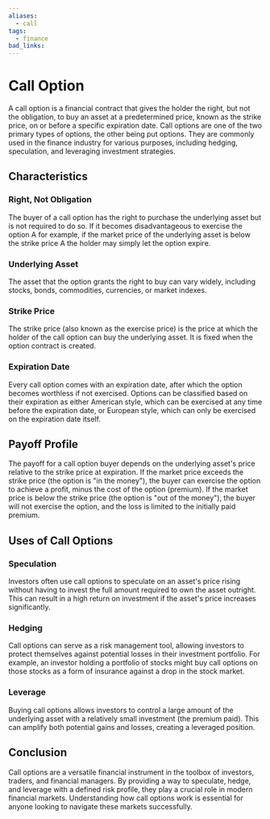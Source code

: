 ```yaml
---
aliases:
  - call
tags:
  - finance
bad_links:
---
```

# Call Option

A call option is a financial contract that gives the holder the right, but not the obligation, to buy an asset at a predetermined price, known as the strike price, on or before a specific expiration date. Call options are one of the two primary types of options, the other being put options. They are commonly used in the finance industry for various purposes, including hedging, speculation, and leveraging investment strategies.

## Characteristics

### Right, Not Obligation
The buyer of a call option has the right to purchase the underlying asset but is not required to do so. If it becomes disadvantageous to exercise the option A for example, if the market price of the underlying asset is below the strike price A the holder may simply let the option expire.

### Underlying Asset
The asset that the option grants the right to buy can vary widely, including stocks, bonds, commodities, currencies, or market indexes.

### Strike Price
The strike price (also known as the exercise price) is the price at which the holder of the call option can buy the underlying asset. It is fixed when the option contract is created.

### Expiration Date
Every call option comes with an expiration date, after which the option becomes worthless if not exercised. Options can be classified based on their expiration as either American style, which can be exercised at any time before the expiration date, or European style, which can only be exercised on the expiration date itself.

## Payoff Profile

The payoff for a call option buyer depends on the underlying asset's price relative to the strike price at expiration. If the market price exceeds the strike price (the option is "in the money"), the buyer can exercise the option to achieve a profit, minus the cost of the option (premium). If the market price is below the strike price (the option is "out of the money"), the buyer will not exercise the option, and the loss is limited to the initially paid premium.

## Uses of Call Options

### Speculation
Investors often use call options to speculate on an asset's price rising without having to invest the full amount required to own the asset outright. This can result in a high return on investment if the asset's price increases significantly.

### Hedging
Call options can serve as a risk management tool, allowing investors to protect themselves against potential losses in their investment portfolio. For example, an investor holding a portfolio of stocks might buy call options on those stocks as a form of insurance against a drop in the stock market.

### Leverage
Buying call options allows investors to control a large amount of the underlying asset with a relatively small investment (the premium paid). This can amplify both potential gains and losses, creating a leveraged position.

## Conclusion

Call options are a versatile financial instrument in the toolbox of investors, traders, and financial managers. By providing a way to speculate, hedge, and leverage with a defined risk profile, they play a crucial role in modern financial markets. Understanding how call options work is essential for anyone looking to navigate these markets successfully.